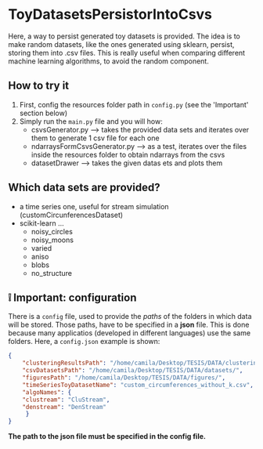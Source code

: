 # ToyDatasetsPersistorIntoCsvs
Here, a way to persist generated toy datasets is provided. The idea is to make random datasets, like the ones generated using sklearn, persist, storing them into .csv files. This is really useful when comparing different machine learning algorithms, to avoid the random component.

## How to try it
1. First, config the resources folder path in `config.py` (see the 'Important' section below)
2. Simply run the `main.py` file and you will how:
   * csvsGenerator.py --> takes the provided data sets and iterates over them to generate 1 csv file for each one
   * ndarraysFormCsvsGenerator.py --> as a test, iterates over the files inside the resources folder to obtain ndarrays from the csvs
   * datasetDrawer --> takes the given datas ets and plots them
   
## Which data sets are provided?
* a time series one, useful for stream simulation (customCircunferencesDataset)
* scikit-learn ...
   * noisy_circles
   * noisy_moons
   * varied
   * aniso
   * blobs
   * no_structure
   
## :grey_exclamation: Important: configuration
There is a `config` file, used to provide the _paths_ of the folders in which data will be stored. Those paths, have to be specified in a **json** file. This is done because many applicatios (developed in different languages) use the same folders. Here, a `config.json` example is shown:

```json
{
    "clusteringResultsPath": "/home/camila/Desktop/TESIS/DATA/clustering_results/",
    "csvDatasetsPath": "/home/camila/Desktop/TESIS/DATA/datasets/",
    "figuresPath": "/home/camila/Desktop/TESIS/DATA/figures/",
    "timeSeriesToyDatasetName": "custom_circumferences_without_k.csv",
    "algoNames": {
	"clustream": "CluStream",
	"denstream": "DenStream"
     }
}
```
**The path to the json file must be specified in the config file.**

   
